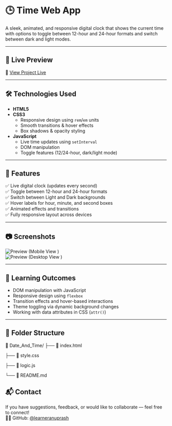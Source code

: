 # 🕒 Time Web App

A sleek, animated, and responsive digital clock that shows the current time with options to toggle between 12-hour and 24-hour formats and switch between dark and light modes.

---

## 🚀 Live Preview

🔗 [View Project Live](https://learneranuprash.github.io/Date_And_Time/)

---

## 🛠️ Technologies Used

- **HTML5**
- **CSS3**
  - Responsive design using `rem`/`em` units
  - Smooth transitions & hover effects
  - Box shadows & opacity styling
- **JavaScript**
  - Live time updates using `setInterval`
  - DOM manipulation
  - Toggle features (12/24-hour, dark/light mode)

---

## 🎯 Features

✅ Live digital clock (updates every second)  
✅ Toggle between 12-hour and 24-hour formats  
✅ Switch between Light and Dark backgrounds  
✅ Hover labels for hour, minute, and second boxes  
✅ Animated effects and transitions  
✅ Fully responsive layout across devices  

---

## 📷 Screenshots

![Preview (Mobile View )](https://github.com/learneranuprash/Date_And_Time/media/Portrait_Project.png)  
![Preview (Desktop View )](https://github.com/learneranuprash/Date_And_Time/media/Landscape_project.png)  

---

## 🧠 Learning Outcomes

- DOM manipulation with JavaScript
- Responsive design using `flexbox`
- Transition effects and hover-based interactions
- Theme toggling via dynamic background changes
- Working with data attributes in CSS (`attr()`)

---
## 📁 Folder Structure

📂 Date_And_Time/
├── 📄 index.html

├── 📄 style.css

├── 📄 logic.js

└── 📄 README.md
## 📬 Contact

If you have suggestions, feedback, or would like to collaborate — feel free to connect!  
👨‍💻 GitHub: [@learneranuprash](https://github.com/learneranuprash)


